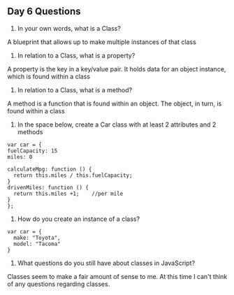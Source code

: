 ## Day 6 Questions

1. In your own words, what is a Class?

A blueprint that allows up to make multiple instances of that class

1. In relation to a Class, what is a property?

A property is the key in a key/value pair. It holds data for an object instance, which is found within a class

1. In relation to a Class, what is a method?

A method is a function that is found within an object. The object, in turn, is found within a class

1. In the space below, create a Car class with at least 2 attributes and 2 methods
```
var car = {
fuelCapacity: 15
miles: 0

calculateMpg: function () {
  return this.miles / this.fuelCapacity;
}
drivenMiles: function () {
  return this.miles +1;    //per mile
}
};
```

1. How do you create an instance of a class?

```
var car = {
  make: "Toyota",
  model: "Tacoma"
}
```

1. What questions do you still have about classes in JavaScript?

Classes seem to make a fair amount of sense to me. At this time I can't think of any questions regarding classes.
